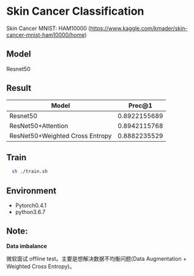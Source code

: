 # Skin Cancer Classification
Skin Cancer MNIST: HAM10000 (https://www.kaggle.com/kmader/skin-cancer-mnist-ham10000/home)
## Model
Resnet50

## Result
| Model                           | Prec@1       |
| ------------------------------- | ------------ |
| Resnet50                        | 0.8922155689 |
| ResNet50+Attention              | 0.8942115768 |
| ResNet50+Weighted Cross Entropy | 0.8882235529 |

## Train
```sh
  sh ./train.sh
```

## Environment
- Pytorch0.4.1
- python3.6.7
  
## Note:
**Data imbalance**

微软面试 offline test。主要是想解决数据不均衡问题(Data Augmentation + Weighted Cross Entropy)。